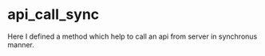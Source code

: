 # api_call_sync
Here I defined a method which help to call an api from server in synchronus manner.
